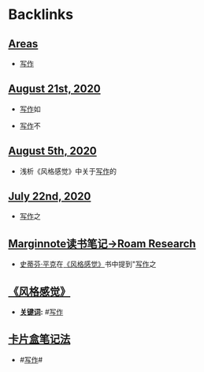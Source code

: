
# Backlinks
## [Areas](<Areas.md>)
- [写作](<写作.md>)

## [August 21st, 2020](<August 21st, 2020.md>)
- [写作](<写作.md>)如

- [写作](<写作.md>)不

## [August 5th, 2020](<August 5th, 2020.md>)
- 浅析《风格感觉》中关于[写作](<写作.md>)的

## [July 22nd, 2020](<July 22nd, 2020.md>)
- [写作](<写作.md>)之

## [Marginnote读书笔记→Roam Research](<Marginnote读书笔记→Roam Research.md>)
- [史蒂芬·平克](<史蒂芬·平克.md>)在[《风格感觉》](<《风格感觉》.md>)书中提到"[写作](<写作.md>)之

## [《风格感觉》](<《风格感觉》.md>)
- **[关键词](<关键词.md>):** #[写作](<写作.md>)

## [卡片盒笔记法](<卡片盒笔记法.md>)
- #[写作](<写作.md>)#

